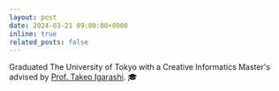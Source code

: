 ```yaml
---
layout: post
date: 2024-03-21 09:00:00+0900
inline: true
related_posts: false
---
```


Graduated The University of Tokyo with a Creative Informatics Master's advised by [Prof. Takeo Igarashi](http://www-ui.is.s.u-tokyo.ac.jp/~takeo/). 🎓

